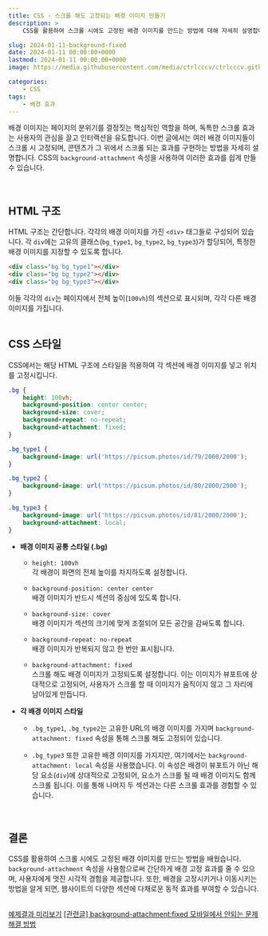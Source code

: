 ```yaml
---
title: CSS - 스크롤 해도 고정되는 배경 이미지 만들기
description: >  
    CSS를 활용하여 스크롤 시에도 고정된 배경 이미지를 만드는 방법에 대해 자세히 설명합니다. 각기 다른 스타일의 배경 이미지를 가진 섹션들을 구성하고, 배경 고정 효과를 주어 독특한 시각적 경험을 제공하는 웹 페이지 디자인 기법을 소개합니다.

slug: 2024-01-11-background-fixed
date: 2024-01-11 00:00:00+0000
lastmod: 2024-01-11 00:00:00+0000
image: https://media.githubusercontent.com/media/ctrlcccv/ctrlcccv.github.io/master/assets/img/post/2024-01-11-background-fixed.webp

categories:
    - CSS
tags:
    - 배경 효과
---
```

배경 이미지는 페이지의 분위기를 결정짓는 핵심적인 역할을 하며, 독특한 스크롤 효과는 사용자의 관심을 끌고 인터랙션을 유도합니다. 이번 글에서는 여러 배경 이미지들이 스크롤 시 고정되며, 콘텐츠가 그 위에서 스크롤 되는 효과를 구현하는 방법을 자세히 설명합니다. CSS의 `background-attachment` 속성을 사용하여 이러한 효과를 쉽게 만들 수 있습니다.  


<ins class="adsbygoogle"
     style="display:block; text-align:center;"
     data-ad-layout="in-article"
     data-ad-format="fluid"
     data-ad-client="ca-pub-8535540836842352"
     data-ad-slot="2974559225"></ins>
<script>
     (adsbygoogle = window.adsbygoogle || []).push({});
</script>

<br>

## HTML 구조

HTML 구조는 간단합니다. 각각의 배경 이미지를 가진 `<div>` 태그들로 구성되어 있습니다. 각 `div`에는 고유의 클래스(`bg_type1`, `bg_type2`, `bg_type3`)가 할당되어, 특정한 배경 이미지를 지정할 수 있도록 합니다.

```html
<div class="bg bg_type1"></div>
<div class="bg bg_type2"></div>
<div class="bg bg_type3"></div>
```
이들 각각의 `div`는 페이지에서 전체 높이(`100vh`)의 섹션으로 표시되며, 각각 다른 배경 이미지를 가집니다.   
<br>

## CSS 스타일

CSS에서는 해당 HTML 구조에 스타일을 적용하여 각 섹션에 배경 이미지를 넣고 위치를 고정시킵니다.  

```css
.bg {
    height: 100vh;
    background-position: center center;
    background-size: cover;
    background-repeat: no-repeat;
    background-attachment: fixed;
}

.bg_type1 {
    background-image: url('https://picsum.photos/id/79/2000/2000');
}

.bg_type2 {
    background-image: url('https://picsum.photos/id/80/2000/2000');
}

.bg_type3 {
    background-image: url('https://picsum.photos/id/81/2000/2000');
    background-attachment: local;
}
```


<ins class="adsbygoogle"
     style="display:block; text-align:center;"
     data-ad-layout="in-article"
     data-ad-format="fluid"
     data-ad-client="ca-pub-8535540836842352"
     data-ad-slot="2974559225"></ins>
<script>
     (adsbygoogle = window.adsbygoogle || []).push({});
</script>

* **배경 이미지 공통 스타일 (.bg)**

  * `height: 100vh`  
  각 배경이 화면의 전체 높이를 차지하도록 설정합니다.

  * `background-position: center center`  
  배경 이미지가 반드시 섹션의 중심에 있도록 합니다.

  * `background-size: cover`  
  배경 이미지가 섹션의 크기에 맞게 조절되어 모든 공간을 감싸도록 합니다.

  * `background-repeat: no-repeat`  
  배경 이미지가 반복되지 않고 한 번만 표시됩니다.

  * `background-attachment: fixed`  
  스크롤 해도 배경 이미지가 고정되도록 설정합니다. 이는 이미지가 뷰포트에 상대적으로 고정되어, 사용자가 스크롤 할 때 이미지가 움직이지 않고 그 자리에 남아있게 만듭니다.

* **각 배경 이미지 스타일**  

  * `.bg_type1`, `.bg_type2`는 고유한 URL의 배경 이미지를 가지며 `background-attachment: fixed` 속성을 통해 스크롤 해도 고정되어 있습니다.  

  * `.bg_type3` 또한 고유한 배경 이미지를 가지지만, 여기에서는 `background-attachment: local` 속성을 사용했습니다. 이 속성은 배경이 뷰포트가 아닌 해당 요소(`div`)에 상대적으로 고정되어, 요소가 스크롤 될 때 배경 이미지도 함께 스크롤 됩니다. 이를 통해 나머지 두 섹션과는 다른 스크롤 효과를 경험할 수 있습니다.

<br>

## 결론
CSS를 활용하여 스크롤 시에도 고정된 배경 이미지를 만드는 방법을 배웠습니다. `background-attachment` 속성을 사용함으로써 간단하게 배경 고정 효과를 줄 수 있으며, 사용자에게 멋진 시각적 경험을 제공합니다. 또한, 배경을 고정시키거나 이동시키는 방법을 알게 되면, 웹사이트의 다양한 섹션에 다채로운 동적 효과를 부여할 수 있습니다.  
<br>

<div class="btn_wrap">
    <a target="_blank" href="https://ctrlcccv.github.io/ctrlcccv-demo/2024-01-11-background-fixed/">예제결과 미리보기</a>
    <a href="https://ctrlcccv.github.io/code/2024-01-12-background-fixed2/">[관련글] background-attachment:fixed 모바일에서 안되는 문제 해결 방법</a>
</div>